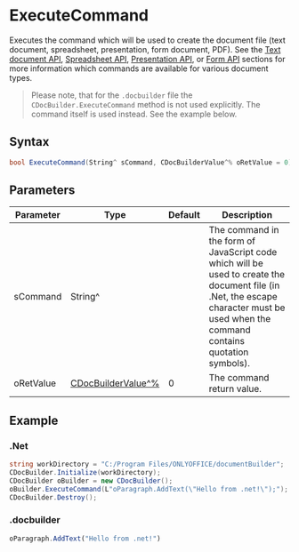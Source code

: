 # ExecuteCommand

Executes the command which will be used to create the document file (text document, spreadsheet, presentation, form document, PDF). See the [Text document API](../../../../Office%20API/usage-api/Text%20Document%20API/Text%20Document%20API.md), [Spreadsheet API](../../../../Office%20API/usage-api/Presentation%20API/Presentation%20API.md), [Presentation API](../../../../Office%20API/usage-api/Presentation%20API/Presentation%20API.md), or [Form API](../../../../Office%20API/usage-api/Form%20API/Form%20API.md) sections for more information which commands are available for various document types.

> Please note, that for the `.docbuilder` file the `CDocBuilder.ExecuteCommand` method is not used explicitly. The command itself is used instead. See the example below.

## Syntax

```cs
bool ExecuteCommand(String^ sCommand, CDocBuilderValue^% oRetValue = 0);
```

## Parameters

| Parameter | Type                                                          | Default | Description                                                                                                                                                                         |
| --------- | ------------------------------------------------------------- | ------- | ----------------------------------------------------------------------------------------------------------------------------------------------------------------------------------- |
| sCommand  | String^                                                       |         | The command in the form of JavaScript code which will be used to create the document file (in .Net, the escape character must be used when the command contains quotation symbols). |
| oRetValue | [CDocBuilderValue^%](../CDocBuilderValue/CDocBuilderValue.md) | 0       | The command return value.                                                                                                                                                           |

## Example

### .Net

``` cs
string workDirectory = "C:/Program Files/ONLYOFFICE/documentBuilder";
CDocBuilder.Initialize(workDirectory);
CDocBuilder oBuilder = new CDocBuilder();
oBuilder.ExecuteCommand(L"oParagraph.AddText(\"Hello from .net!\");");
CDocBuilder.Destroy();
```

### .docbuilder

``` ts
oParagraph.AddText("Hello from .net!")
```
